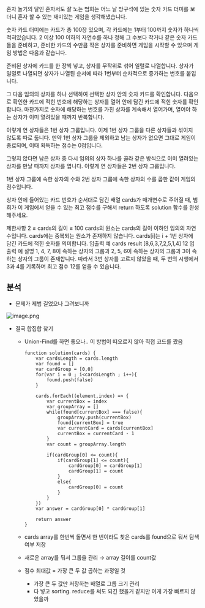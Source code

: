 혼자 놀기의 달인
혼자서도 잘 노는 범희는 어느 날 방구석에 있는 숫자 카드 더미를 보더니 혼자 할 수 있는 재미있는 게임을 생각해냈습니다.

숫자 카드 더미에는 카드가 총 100장 있으며, 각 카드에는 1부터 100까지 숫자가 하나씩 적혀있습니다. 2 이상 100 이하의 자연수를 하나 정해 그 수보다 작거나 같은 숫자 카드들을 준비하고, 준비한 카드의 수만큼 작은 상자를 준비하면 게임을 시작할 수 있으며 게임 방법은 다음과 같습니다.

준비된 상자에 카드를 한 장씩 넣고, 상자를 무작위로 섞어 일렬로 나열합니다. 상자가 일렬로 나열되면 상자가 나열된 순서에 따라 1번부터 순차적으로 증가하는 번호를 붙입니다.

그 다음 임의의 상자를 하나 선택하여 선택한 상자 안의 숫자 카드를 확인합니다. 다음으로 확인한 카드에 적힌 번호에 해당하는 상자를 열어 안에 담긴 카드에 적힌 숫자를 확인합니다. 마찬가지로 숫자에 해당하는 번호를 가진 상자를 계속해서 열어가며, 열어야 하는 상자가 이미 열려있을 때까지 반복합니다.

이렇게 연 상자들은 1번 상자 그룹입니다. 이제 1번 상자 그룹을 다른 상자들과 섞이지 않도록 따로 둡니다. 만약 1번 상자 그룹을 제외하고 남는 상자가 없으면 그대로 게임이 종료되며, 이때 획득하는 점수는 0점입니다.

그렇지 않다면 남은 상자 중 다시 임의의 상자 하나를 골라 같은 방식으로 이미 열려있는 상자를 만날 때까지 상자를 엽니다. 이렇게 연 상자들은 2번 상자 그룹입니다.

1번 상자 그룹에 속한 상자의 수와 2번 상자 그룹에 속한 상자의 수를 곱한 값이 게임의 점수입니다.

상자 안에 들어있는 카드 번호가 순서대로 담긴 배열 cards가 매개변수로 주어질 때, 범희가 이 게임에서 얻을 수 있는 최고 점수를 구해서 return 하도록 solution 함수를 완성해주세요.

제한사항
2 ≤ cards의 길이 ≤ 100
cards의 원소는 cards의 길이 이하인 임의의 자연수입니다.
cards에는 중복되는 원소가 존재하지 않습니다.
cards[i]는 i + 1번 상자에 담긴 카드에 적힌 숫자를 의미합니다.
입출력 예
cards	result
[8,6,3,7,2,5,1,4]	12
입출력 예 설명
1, 4, 7, 8이 속하는 상자의 그룹과 2, 5, 6이 속하는 상자의 그룹과 3이 속하는 상자의 그룹이 존재합니다. 따라서 3번 상자를 고르지 않았을 때, 두 번의 시행에서 3과 4를 기록하며 최고 점수 12를 얻을 수 있습니다.



## 분석

- 문제가 제법 길었으나 그려보니까

![image.png](https://prod-files-secure.s3.us-west-2.amazonaws.com/bf4581aa-e32d-4ece-a82b-6a5413f5a771/9f333857-3207-4863-a79a-828dfe7de985/image.png)

- 결국 합집합 찾기
    - Union-Find를 하면 좋으나.. 이 방법이 떠오르지 않아 직접 코드를 짰음
        
        ```tsx
        function solution(cards) {
            var cardsLength = cards.length
            var found = []
            var cardGroup = [0,0]
            for(var i = 0 ; i<cardsLength ; i++){
                found.push(false)
            }
        
            cards.forEach((element,index) => {
                var currentBox = index
                var groupArray = []
                while(found[currentBox] === false){
                    groupArray.push(currentBox)
                    found[currentBox] = true
                    var currentCard = cards[currentBox]
                    currentBox = currentCard - 1
                }
                var count = groupArray.length
        
                if(cardGroup[0] <= count){
                    if(cardGroup[1] <= count){
                        cardGroup[0] = cardGroup[1]
                        cardGroup[1] = count
                    }
                    else{
                        cardGroup[0] = count
                    }
                }
            })
            var answer = cardGroup[0] * cardGroup[1]
        
            return answer
        }
        ```
        
    - cards array를 한번씩 돌면서 한 번이라도 찾은 cards를 found<boolean>으로 둬서 탐색 여부 저장
    - 새로운 array를 둬서 그룹을 관리 → array 길이를 count값
    - 점수 최대값 = 가장 큰 두 값 곱하는 과정일 것
        - 가장 큰 두 값만 저장하는 배열로 그룹 크기 관리
        - 다 넣고 sorting. reduce를 써도 되긴 했을거 같지만 이게 가장 빠르지 않았을까